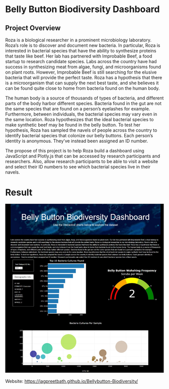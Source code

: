 # Belly Button Biodiversity Dashboard

## Project Overview

Roza is a biological researcher in a prominent microbiology laboratory. Roza’s role is to discover and document new bacteria. In particular, Roza is interested in bacterial species that have the ability to synthesize proteins that taste like beef. Her lab has partnered with Improbable Beef, a food startup to research candidate species. Labs across the country have had success in synthesizing meat from algae, fungi, and microorganisms found on plant roots. However, Improbable Beef is still searching for the elusive bacteria that will provide the perfect taste. Roza has a hypothesis that there is a microorganism that can supply the next best taste, and she believes it can be found quite close to home from bacteria found on the human body. 

The human body is a source of thousands of types of bacteria, and different parts of the body harbor different species. Bacteria found in the gut are not the same species that are found on a person’s eyelashes for example. Furthermore, between individuals, the bacterial species may vary even in the same location. Roza hypothesizes that the ideal bacterial species to make synthetic beef may be found in the belly button. To test her hypothesis, Roza has sampled the navels of people across the country to identify bacterial species that colonize our belly buttons. Each person’s identity is anonymous. They’ve instead been assigned an ID number.

The propose of this project is to help Roza build a dashboard using JavaScript and Plotly.js that can be accessed by research participants and researchers. Also, allow research participants to be able to visit a website and select their ID numbers to see which bacterial species live in their navels.

# Result 
![Final Result](./Resources/Result.png)

Website: https://jagpreetbath.github.io/Bellybutton-Biodiversity/
